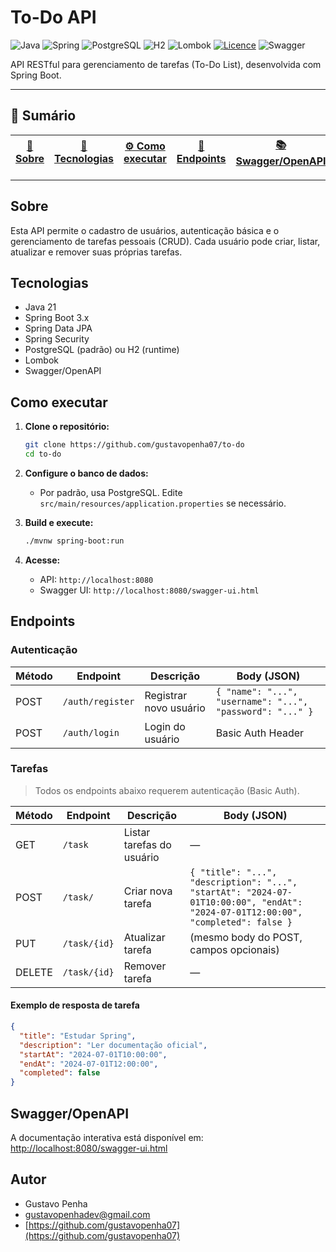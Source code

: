 # To-Do API

![Java](https://img.shields.io/badge/java-%23ED8B00.svg?style=for-the-badge&logo=openjdk&logoColor=white)
![Spring](https://img.shields.io/badge/spring-%236DB33F.svg?style=for-the-badge&logo=spring&logoColor=white)
![PostgreSQL](https://img.shields.io/badge/PostgreSQL-%23316192.svg?style=for-the-badge&logo=postgresql&logoColor=white)
![H2](https://img.shields.io/badge/H2-%23007DB8.svg?style=for-the-badge&logo=h2&logoColor=white)
![Lombok](https://img.shields.io/badge/Lombok-%23E15718.svg?style=for-the-badge&logo=lombok&logoColor=white)
[![Licence](https://img.shields.io/github/license/gustavopenha07/to-do?style=for-the-badge)](./LICENSE)
![Swagger](https://img.shields.io/badge/Swagger-%2300BC7B.svg?style=for-the-badge&logo=swagger&logoColor=white)

API RESTful para gerenciamento de tarefas (To-Do List), desenvolvida com Spring Boot.

---

## 📑 Sumário

<div align="center">

| [📝 Sobre](#sobre) | [🚀 Tecnologias](#tecnologias) | [⚙️ Como executar](#como-executar) | [🔗 Endpoints](#endpoints) | [📚 Swagger/OpenAPI](#swaggeropenapi) | [👤 Autor](#autor) |
|:------------------:|:------------------------------:|:----------------------------------:|:-------------------------:|:-------------------------------------:|:------------------:|

</div>

---

## Sobre

Esta API permite o cadastro de usuários, autenticação básica e o gerenciamento de tarefas pessoais (CRUD). Cada usuário pode criar, listar, atualizar e remover suas próprias tarefas.

## Tecnologias

- Java 21
- Spring Boot 3.x
- Spring Data JPA
- Spring Security
- PostgreSQL (padrão) ou H2 (runtime)
- Lombok
- Swagger/OpenAPI

## Como executar

1. **Clone o repositório:**
   ```sh
   git clone https://github.com/gustavopenha07/to-do
   cd to-do
   ```

2. **Configure o banco de dados:**
   - Por padrão, usa PostgreSQL. Edite `src/main/resources/application.properties` se necessário.

3. **Build e execute:**
   ```sh
   ./mvnw spring-boot:run
   ```

4. **Acesse:**
   - API: `http://localhost:8080`
   - Swagger UI: `http://localhost:8080/swagger-ui.html`

## Endpoints

### Autenticação

| Método | Endpoint           | Descrição                | Body (JSON)                                  |
|--------|--------------------|--------------------------|----------------------------------------------|
| POST   | `/auth/register`   | Registrar novo usuário   | `{ "name": "...", "username": "...", "password": "..." }` |
| POST   | `/auth/login`      | Login do usuário         | Basic Auth Header                            |

### Tarefas

> Todos os endpoints abaixo requerem autenticação (Basic Auth).

| Método | Endpoint         | Descrição                | Body (JSON)                                  |
|--------|------------------|--------------------------|----------------------------------------------|
| GET    | `/task`          | Listar tarefas do usuário| —                                            |
| POST   | `/task/`         | Criar nova tarefa        | `{ "title": "...", "description": "...", "startAt": "2024-07-01T10:00:00", "endAt": "2024-07-01T12:00:00", "completed": false }` |
| PUT    | `/task/{id}`     | Atualizar tarefa         | (mesmo body do POST, campos opcionais)       |
| DELETE | `/task/{id}`     | Remover tarefa           | —                                            |

#### Exemplo de resposta de tarefa

```json
{
  "title": "Estudar Spring",
  "description": "Ler documentação oficial",
  "startAt": "2024-07-01T10:00:00",
  "endAt": "2024-07-01T12:00:00",
  "completed": false
}
```

## Swagger/OpenAPI

A documentação interativa está disponível em:  
[http://localhost:8080/swagger-ui.html](http://localhost:8080/swagger-ui.html)

## Autor

- Gustavo Penha  
- [gustavopenhadev@gmail.com](mailto:gustavopenhadev@gmail.com)  
- [https://github.com/gustavopenha07](https://github.com/gustavopenha07)